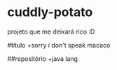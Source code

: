 # cuddly-potato
projeto que me deixará rico :D

#título 
+sorry i don't speak macaco

##repositório
+java lang 
